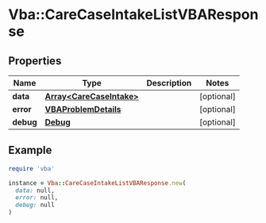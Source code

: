 # Vba::CareCaseIntakeListVBAResponse

## Properties

| Name | Type | Description | Notes |
| ---- | ---- | ----------- | ----- |
| **data** | [**Array&lt;CareCaseIntake&gt;**](CareCaseIntake.md) |  | [optional] |
| **error** | [**VBAProblemDetails**](VBAProblemDetails.md) |  | [optional] |
| **debug** | [**Debug**](Debug.md) |  | [optional] |

## Example

```ruby
require 'vba'

instance = Vba::CareCaseIntakeListVBAResponse.new(
  data: null,
  error: null,
  debug: null
)
```

